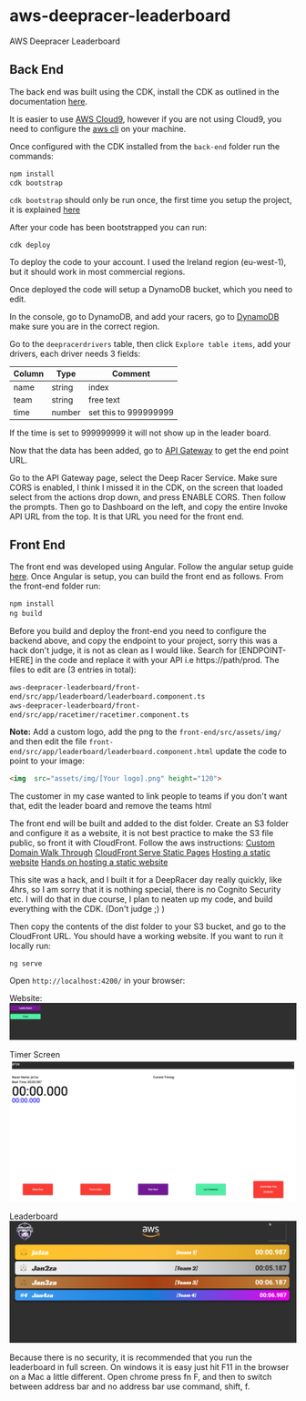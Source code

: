 # aws-deepracer-leaderboard
AWS Deepracer Leaderboard

## Back End
The back end was built using the CDK, install the CDK as outlined in the documentation [here](https://docs.aws.amazon.com/cdk/v2/guide/getting_started.html).

It is easier to use [AWS Cloud9](https://aws.amazon.com/cloud9/), however if you are not using Cloud9, you need to configure the [aws cli](https://aws.amazon.com/cli/) on your machine.

Once configured with the CDK installed from the `back-end` folder run the commands:
```
npm install
cdk bootstrap
```

`cdk bootstrap` should only be run once, the first time you setup the project, it is explained [here](https://docs.aws.amazon.com/cdk/v2/guide/bootstrapping.html)

After your code has been bootstrapped you can run:

```
cdk deploy
```

To deploy the code to your account. I used the Ireland region (eu-west-1), but it should work in most commercial regions.

Once deployed the code will setup a DynamoDB bucket, which you need to edit.

In the console, go to DynamoDB, and add your racers, go to [DynamoDB](https://eu-west-1.console.aws.amazon.com/dynamodbv2/home) make sure you are in the correct region.

Go to the `deepracerdrivers` table, then click `Explore table items`, add your drivers, each driver needs 3 fields:

| Column | Type   | Comment               |
| ------ | ------ | --------------        |
| name   | string | index                 |
| team   | string | free text             |
| time   | number | set this to 999999999 |

If the time is set to 999999999 it will not show up in the leader board.

Now that the data has been added, go to [API Gateway](https://eu-west-1.console.aws.amazon.com/apigateway/home) to get the end point URL.

Go to the API Gateway page, select the Deep Racer Service. Make sure CORS is enabled, I think I missed it in the CDK, on the screen that loaded select from the actions drop down, and press ENABLE CORS. Then follow the prompts. Then go to Dashboard on the left, and copy the entire Invoke API URL from the top. It is that URL you need for the front end.

## Front End
The front end was developed using Angular. Follow the angular setup guide [here](https://angular.io/guide/setup-local).
Once Angular is setup, you can build the front end as follows.
From the front-end folder run:

```bash
npm install
ng build
```

Before you build and deploy the front-end you need to configure the backend above, and copy the endpoint to your project, sorry this was a hack don't judge, it is not as clean as I would like. Search for [ENDPOINT-HERE] in the code and replace it with your API i.e https://path/prod. The files to edit are (3 entries in total):

```
aws-deepracer-leaderboard/front-end/src/app/leaderboard/leaderboard.component.ts
aws-deepracer-leaderboard/front-end/src/app/racetimer/racetimer.component.ts
```

**Note:** Add a custom logo, add the png to the `front-end/src/assets/img/` and then edit the file `front-end/src/app/leaderboard/leaderboard.component.html` update the code to point to your image:
```html
<img  src="assets/img/[Your logo].png" height="120"> 
```

The customer in my case wanted to link people to teams if you don't want that, edit the leader board and remove the teams html

The front end will be built and added to the dist folder. Create an S3 folder and configure it as a website, it is not best practice to make the S3 file public, so front it with CloudFront.
Follow the aws instructions:
[Custom Domain Walk Through](https://docs.aws.amazon.com/AmazonS3/latest/userguide/website-hosting-custom-domain-walkthrough.html)
[CloudFront Serve Static Pages](https://aws.amazon.com/premiumsupport/knowledge-center/cloudfront-serve-static-website/)
[Hosting a static website](https://docs.aws.amazon.com/AmazonS3/latest/userguide/WebsiteHosting.html)
[Hands on hosting a static website](https://aws.amazon.com/getting-started/hands-on/host-static-website/)

This site was a hack, and I built it for a DeepRacer day really quickly, like 4hrs, so I am sorry that it is nothing special, there is no Cognito Security etc. I will do that in due course, I plan to neaten up my code, and build everything with the CDK. (Don't judge ;) )

Then copy the contents of the dist folder to your S3 bucket, and go to the CloudFront URL. You should have a working website.
If you want to run it locally run:

```
ng serve
```
Open `http://localhost:4200/` in your browser:

Website:
![Website](imgs/website.png?raw=true "Website")

Timer Screen
![Timer](imgs/timing.png?raw=true "Timer Screen")

Leaderboard
![Leaderboard](imgs/leaderboard.png?raw=true "Leaderboard Screen")


Because there is no security, it is recommended that you run the leaderboard in full screen. On windows it is easy just hit F11 in the browser on a Mac a little different. Open chrome press fn F, and then to switch between address bar and no address bar use command, shift, f.


